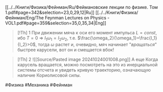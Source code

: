 [[../../Книги/Физика/Фейнман/Ru/Феймановские лекции по физике. Том 1.pdf#page=342&selection=23,0,29,12|Ru]]
[[../../Книги/Физика/Фейнман/Eng/The Feynman Lectures on Physics - VOL1.pdf#page=359&selection=35,0,35,34|Eng]]
>[!Th] 1
>При движении мяча к оси его момент импульса $L=const$, ибо $T=0$ $\Rightarrow$ $I_1\omega_1=I_2\omega_2$, т.е. $\frac{\omega_2}{\omega_1}=\frac{I_1}{I_2}>0$, тогда $\omega$ растет и, очевидно, мяч начинает "*вращаться*" быстрее карусели, вот он и смещается вбок!

>[!Th] 2
>![[Source/Pasted image 20241024001008.png]]
А еще Когда карусель вращается, можно посмотреть на это из инерциальной системы отсчета и увидеть кривую траекторию, означающую наличие Кориолисовой силы.

#Физика #Механика #Фейнман 